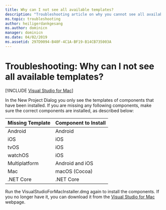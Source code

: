 ```yaml
---
title: Why can I not see all available templates?
description: "Troubleshooting article on why you cannot see all available templates."
ms.topic: troubleshooting
author: heiligerdankgesang 
ms.author: dominicn
manager: dominicn
ms.date: 04/02/2019
ms.assetid: 297D9094-B40F-4C1A-BF19-B14CB735003A
---
```

# Troubleshooting: Why can I not see all available templates?

 [!INCLUDE [Visual Studio for Mac](~/includes/applies-to-version/vs-mac-only.md)]

In the New Project Dialog you only see the templates of components that have been installed. If you are missing any following components, make sure the correct components are installed, as described below:

|Missing Template  |Component to Install  |
|---------|---------|
|Android     |Android        |
|iOS     |iOS         |
|tvOS     |iOS         |
|watchOS     |iOS         |
|Multiplatform     |Android and iOS         |
|Mac     |macOS (Cocoa)         |
|.NET Core     |.NET Core         |

Run the VisualStudioForMacInstaller.dmg again to install the components. If you no longer have it, you can download it from the [Visual Studio for Mac](https://visualstudio.microsoft.com/vs/mac/) webpage.
